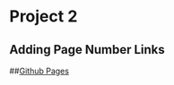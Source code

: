 # Project 2
## Adding Page Number Links

##[Github Pages](https://leozitor-csis3380.github.io/project-2/index.html)
